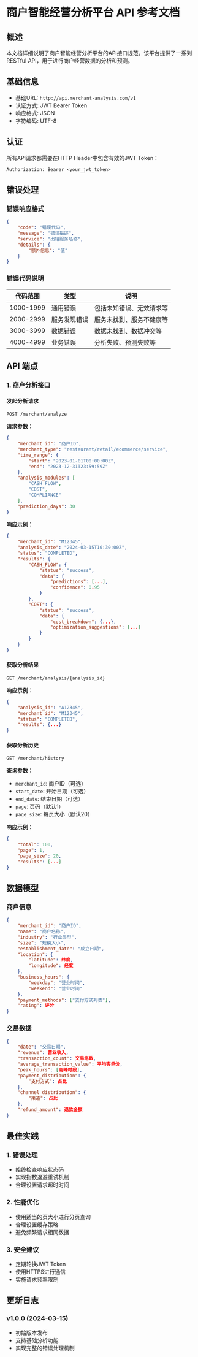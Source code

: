 # 商户智能经营分析平台 API 参考文档

## 概述

本文档详细说明了商户智能经营分析平台的API接口规范。该平台提供了一系列RESTful API，用于进行商户经营数据的分析和预测。

## 基础信息

- 基础URL: `http://api.merchant-analysis.com/v1`
- 认证方式: JWT Bearer Token
- 响应格式: JSON
- 字符编码: UTF-8

## 认证

所有API请求都需要在HTTP Header中包含有效的JWT Token：

```http
Authorization: Bearer <your_jwt_token>
```

## 错误处理

### 错误响应格式

```json
{
    "code": "错误代码",
    "message": "错误描述",
    "service": "出错服务名称",
    "details": {
        "额外信息": "值"
    }
}
```

### 错误代码说明

| 代码范围 | 类型 | 说明 |
|---------|------|-----|
| 1000-1999 | 通用错误 | 包括未知错误、无效请求等 |
| 2000-2999 | 服务发现错误 | 服务未找到、服务不健康等 |
| 3000-3999 | 数据错误 | 数据未找到、数据冲突等 |
| 4000-4999 | 业务错误 | 分析失败、预测失败等 |

## API 端点

### 1. 商户分析接口

#### 发起分析请求

```http
POST /merchant/analyze
```

**请求参数：**

```json
{
    "merchant_id": "商户ID",
    "merchant_type": "restaurant/retail/ecommerce/service",
    "time_range": {
        "start": "2023-01-01T00:00:00Z",
        "end": "2023-12-31T23:59:59Z"
    },
    "analysis_modules": [
        "CASH_FLOW",
        "COST",
        "COMPLIANCE"
    ],
    "prediction_days": 30
}
```

**响应示例：**

```json
{
    "merchant_id": "M12345",
    "analysis_date": "2024-03-15T10:30:00Z",
    "status": "COMPLETED",
    "results": {
        "CASH_FLOW": {
            "status": "success",
            "data": {
                "predictions": [...],
                "confidence": 0.95
            }
        },
        "COST": {
            "status": "success",
            "data": {
                "cost_breakdown": {...},
                "optimization_suggestions": [...]
            }
        }
    }
}
```

#### 获取分析结果

```http
GET /merchant/analysis/{analysis_id}
```

**响应示例：**

```json
{
    "analysis_id": "A12345",
    "merchant_id": "M12345",
    "status": "COMPLETED",
    "results": {...}
}
```

#### 获取分析历史

```http
GET /merchant/history
```

**查询参数：**

- `merchant_id`: 商户ID（可选）
- `start_date`: 开始日期（可选）
- `end_date`: 结束日期（可选）
- `page`: 页码（默认1）
- `page_size`: 每页大小（默认20）

**响应示例：**

```json
{
    "total": 100,
    "page": 1,
    "page_size": 20,
    "results": [...]
}
```

## 数据模型

### 商户信息

```json
{
    "merchant_id": "商户ID",
    "name": "商户名称",
    "industry": "行业类型",
    "size": "规模大小",
    "establishment_date": "成立日期",
    "location": {
        "latitude": 纬度,
        "longitude": 经度
    },
    "business_hours": {
        "weekday": "营业时间",
        "weekend": "营业时间"
    },
    "payment_methods": ["支付方式列表"],
    "rating": 评分
}
```

### 交易数据

```json
{
    "date": "交易日期",
    "revenue": 营业收入,
    "transaction_count": 交易笔数,
    "average_transaction_value": 平均客单价,
    "peak_hours": [高峰时段],
    "payment_distribution": {
        "支付方式": 占比
    },
    "channel_distribution": {
        "渠道": 占比
    },
    "refund_amount": 退款金额
}
```

## 最佳实践

### 1. 错误处理

- 始终检查响应状态码
- 实现指数退避重试机制
- 合理设置请求超时时间

### 2. 性能优化

- 使用适当的页大小进行分页查询
- 合理设置缓存策略
- 避免频繁请求相同数据

### 3. 安全建议

- 定期轮换JWT Token
- 使用HTTPS进行通信
- 实施请求频率限制

## 更新日志

### v1.0.0 (2024-03-15)

- 初始版本发布
- 支持基础分析功能
- 实现完整的错误处理机制 
